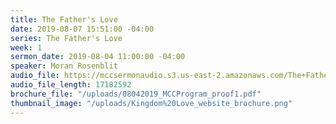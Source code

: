 ```yaml
---
title: The Father's Love
date: 2019-08-07 15:51:00 -04:00
series: The Father's Love
week: 1
sermon_date: 2019-08-04 11:00:00 -04:00
speaker: Moran Rosenblit
audio_file: https://mccsermonaudio.s3.us-east-2.amazonaws.com/The+Father's+Love_07Aug19_154723.lite.mp3
audio_file_length: 17182592
brochure_file: "/uploads/08042019_MCCProgram_proof1.pdf"
thumbnail_image: "/uploads/Kingdom%20Love_website_brochure.png"
---
```


